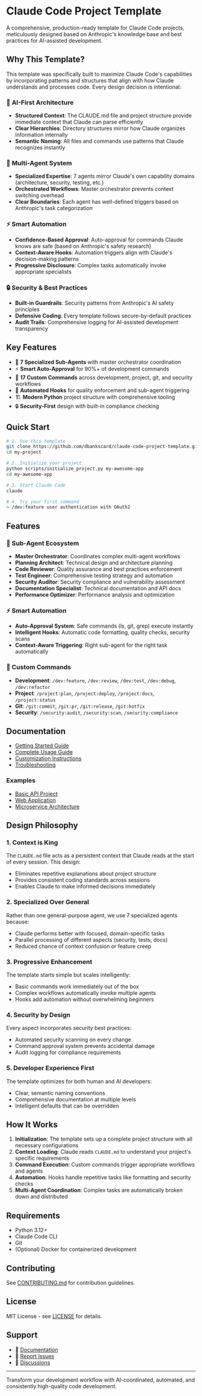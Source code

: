 # Claude Code Project Template

A comprehensive, production-ready template for Claude Code projects, meticulously designed based on Anthropic's knowledge base and best practices for AI-assisted development.

## Why This Template?

This template was specifically built to maximize Claude Code's capabilities by incorporating patterns and structures that align with how Claude understands and processes code. Every design decision is intentional:

### 🧠 **AI-First Architecture**
- **Structured Context**: The CLAUDE.md file and project structure provide immediate context that Claude can parse efficiently
- **Clear Hierarchies**: Directory structures mirror how Claude organizes information internally
- **Semantic Naming**: All files and commands use patterns that Claude recognizes instantly

### 🤖 **Multi-Agent System** 
- **Specialized Expertise**: 7 agents mirror Claude's own capability domains (architecture, security, testing, etc.)
- **Orchestrated Workflows**: Master orchestrator prevents context switching overhead
- **Clear Boundaries**: Each agent has well-defined triggers based on Anthropic's task categorization

### ⚡ **Smart Automation**
- **Confidence-Based Approval**: Auto-approval for commands Claude knows are safe (based on Anthropic's safety research)
- **Context-Aware Hooks**: Automation triggers align with Claude's decision-making patterns
- **Progressive Disclosure**: Complex tasks automatically invoke appropriate specialists

### 🔒 **Security & Best Practices**
- **Built-in Guardrails**: Security patterns from Anthropic's AI safety principles
- **Defensive Coding**: Every template follows secure-by-default practices
- **Audit Trails**: Comprehensive logging for AI-assisted development transparency

## Key Features

- 🤖 **7 Specialized Sub-Agents** with master orchestrator coordination
- ⚡ **Smart Auto-Approval** for 90%+ of development commands  
- 🎯 **17 Custom Commands** across development, project, git, and security workflows
- 🔧 **Automated Hooks** for quality enforcement and sub-agent triggering
- 🏗️ **Modern Python** project structure with comprehensive tooling
- 🔒 **Security-First** design with built-in compliance checking

## Quick Start

```bash
# 1. Use this template
git clone https://github.com/dbankscard/claude-code-project-template.git my-project
cd my-project

# 2. Initialize your project
python scripts/initialize_project.py my-awesome-app
cd my-awesome-app

# 3. Start Claude Code
claude

# 4. Try your first command
> /dev:feature user authentication with OAuth2
```

## Features

### 🤖 Sub-Agent Ecosystem

- **Master Orchestrator**: Coordinates complex multi-agent workflows
- **Planning Architect**: Technical design and architecture planning
- **Code Reviewer**: Quality assurance and best practices enforcement
- **Test Engineer**: Comprehensive testing strategy and automation
- **Security Auditor**: Security compliance and vulnerability assessment
- **Documentation Specialist**: Technical documentation and API docs
- **Performance Optimizer**: Performance analysis and optimization

### ⚡ Smart Automation

- **Auto-Approval System**: Safe commands (ls, git, grep) execute instantly
- **Intelligent Hooks**: Automatic code formatting, quality checks, security scans
- **Context-Aware Triggering**: Right sub-agent for the right task automatically

### 🎯 Custom Commands

- **Development**: `/dev:feature`, `/dev:review`, `/dev:test`, `/dev:debug`, `/dev:refactor`
- **Project**: `/project:plan`, `/project:deploy`, `/project:docs`, `/project:status`
- **Git**: `/git:commit`, `/git:pr`, `/git:release`, `/git:hotfix`
- **Security**: `/security:audit`, `/security:scan`, `/security:compliance`

## Documentation

- [Getting Started Guide](docs/guides/getting-started.md)
- [Complete Usage Guide](docs/guides/usage.md)
- [Customization Instructions](docs/guides/customization.md)
- [Troubleshooting](docs/guides/troubleshooting.md)

### Examples

- [Basic API Project](docs/examples/basic-api/)
- [Web Application](docs/examples/web-app/)
- [Microservice Architecture](docs/examples/microservice/)

## Design Philosophy

### 1. **Context is King**
The `CLAUDE.md` file acts as a persistent context that Claude reads at the start of every session. This design:
- Eliminates repetitive explanations about project structure
- Provides consistent coding standards across sessions
- Enables Claude to make informed decisions immediately

### 2. **Specialized Over General**
Rather than one general-purpose agent, we use 7 specialized agents because:
- Claude performs better with focused, domain-specific tasks
- Parallel processing of different aspects (security, tests, docs)
- Reduced chance of context confusion or feature creep

### 3. **Progressive Enhancement**
The template starts simple but scales intelligently:
- Basic commands work immediately out of the box
- Complex workflows automatically invoke multiple agents
- Hooks add automation without overwhelming beginners

### 4. **Security by Design**
Every aspect incorporates security best practices:
- Automated security scanning on every change
- Command approval system prevents accidental damage
- Audit logging for compliance requirements

### 5. **Developer Experience First**
The template optimizes for both human and AI developers:
- Clear, semantic naming conventions
- Comprehensive documentation at multiple levels
- Intelligent defaults that can be overridden

## How It Works

1. **Initialization**: The template sets up a complete project structure with all necessary configurations
2. **Context Loading**: Claude reads `CLAUDE.md` to understand your project's specific requirements
3. **Command Execution**: Custom commands trigger appropriate workflows and agents
4. **Automation**: Hooks handle repetitive tasks like formatting and security checks
5. **Multi-Agent Coordination**: Complex tasks are automatically broken down and distributed

## Requirements

- Python 3.12+
- Claude Code CLI
- Git
- (Optional) Docker for containerized development

## Contributing

See [CONTRIBUTING.md](CONTRIBUTING.md) for contribution guidelines.

## License

MIT License - see [LICENSE](LICENSE) for details.

## Support

- 📖 [Documentation](docs/)
- 🐛 [Report Issues](https://github.com/dbankscard/claude-code-project-template/issues)
- 💬 [Discussions](https://github.com/dbankscard/claude-code-project-template/discussions)

---

Transform your development workflow with AI-coordinated, automated, and consistently high-quality code development.
